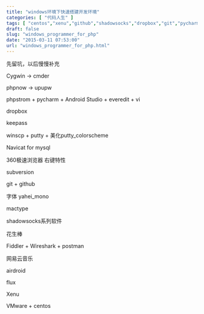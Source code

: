 ```yaml
---
title: "windows环境下快速搭建开发环境"
categories: [ "代码人生" ]
tags: [ "centos","xenu","github","shadowsocks","dropbox","git","pycharm","cmder","putty","vi","cygwin","phpnow","upupw","phpstrom","everedit","keepass","winscp","navicat","subversion","yahei_mono","mactype","fiddler","wireshark","postman","airdroid","flux","vmware" ]
draft: false
slug: "windows_programmer_for_php"
date: "2015-03-11 07:53:00"
url: "windows_programmer_for_php.html"
---
```


先留坑，以后慢慢补充


<!--more-->


Cygwin -> cmder

phpnow -> upupw

phpstrom + pycharm + Android Studio + everedit + vi

dropbox

keepass

winscp + putty + 美化putty_colorscheme

Navicat for mysql

360极速浏览器  右键特性

subversion

git + github

字体 yahei_mono

mactype

shadowsocks系列软件

花生棒

Fiddler + Wireshark + postman

网易云音乐

airdroid

flux

Xenu

VMware + centos